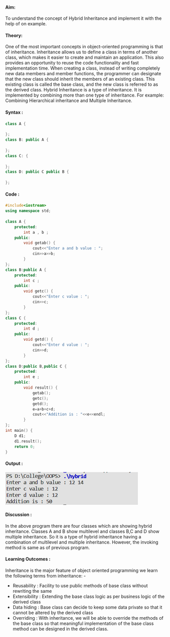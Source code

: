 #### Aim:

To understand the concept of Hybrid Inheritance and implement it with the help of on example.

#### Theory:

One of the most important concepts in object-oriented programming is that of inheritance. Inheritance allows us to define a class in terms of another class, which makes it easier to create and maintain an application. This also provides an opportunity to reuse the code functionality and fast implementation time. When creating a class, instead of writing completely new data members and member functions, the programmer can designate that the new class should inherit the members of an existing class. This existing class is called the base class, and the new class is referred to as the derived class. Hybrid Inheritance is a type of inheritance. It is implemented by combining more than one type of inheritance. For example: Combining Hierarchical inheritance and Multiple Inheritance.

#### Syntax :

```cpp
class A {
    
};
class B: public A {

};
class C: {

};
class D: public C public B {

};
```

#### Code :

```cpp
#include<iostream>
using namespace std;

class A {
    protected:
        int a , b ;
    public:
        void getab() {
            cout<<"Enter a and b value : ";
            cin>>a>>b; 
        }
};
class B:public A {
    protected:
        int c ;
    public:
        void getc() {
            cout<<"Enter c value : ";
            cin>>c; 
        }
};
class C {
    protected:
        int d ;
    public:
        void getd() {
            cout<<"Enter d value : ";
            cin>>d; 
        }
};
class D:public B,public C {
    protected:
        int e ;
    public:
        void result() {
            getab(); 
            getc();
            getd(); 
            e=a+b+c+d;
            cout<<"Addition is : "<<e<<endl; 
        }
};
int main() {
    D d1;
    d1.result();
    return 0;
}
```

#### Output : 
![](file.png)

#### Discussion :

In the above program there are four classes which are showing hybrid inheritance. Classes A and B show multilevel and classes B,C and D show multiple inheritance. So it is a type of hybrid inheritance having
a combination of multilevel and multiple inheritance. However, the invoking method is same as of previous program.


#### Learning Outcomes :
Inheritance is the major feature of object oriented programming we learn the following terms from inheritance: -

- Reusability : Facility to use public methods of base class without rewriting the same
- Extensibility : Extending the base class logic as per business logic of the derived class
- Data hiding : Base class can decide to keep some data private so that it cannot be altered by the derived class
- Overriding : With inheritance, we will be able to override the methods of the base class so that meaningful implementation of the base class method can be designed in the derived class.




